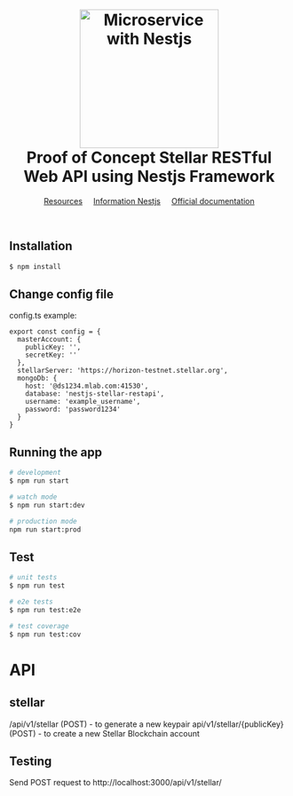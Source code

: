 <h1 align="center">
	<img width="250" src="" alt="Microservice with Nestjs">
  <br>
  <center>
    <strong>Proof of Concept Stellar RESTful Web API using Nestjs Framework</strong>
  </center>
</h1>

<p align="center">
	<a href="#resources">Resources</a>
  &nbsp;&nbsp;&nbsp;
	<a href="../NESTJS.md">Information Nestjs</a>
  &nbsp;&nbsp;&nbsp;
	<a href="https://nestjs.com">Official documentation</a>
</p>

<br>


## Installation

```bash
$ npm install
```

## Change config file
config.ts example:
```
export const config = {
  masterAccount: {
    publicKey: '',
    secretKey: ''
  },
  stellarServer: 'https://horizon-testnet.stellar.org',
  mongoDb: {
    host: '@ds1234.mlab.com:41530',
    database: 'nestjs-stellar-restapi',
    username: 'example_username',
    password: 'password1234'
  }
}
```

## Running the app

```bash
# development
$ npm run start

# watch mode
$ npm run start:dev

# production mode
npm run start:prod
```

## Test

```bash
# unit tests
$ npm run test

# e2e tests
$ npm run test:e2e

# test coverage
$ npm run test:cov
```

# API
## stellar
/api/v1/stellar (POST) - to generate a new keypair
api/v1/stellar/{publicKey} (POST) - to create a new Stellar Blockchain account

## Testing


Send POST request to http://localhost:3000/api/v1/stellar/